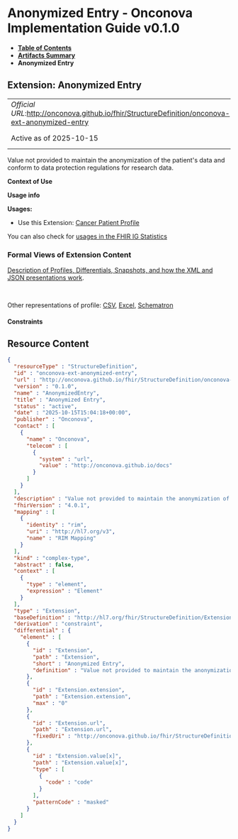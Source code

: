 # Anonymized Entry - Onconova Implementation Guide v0.1.0

* [**Table of Contents**](toc.md)
* [**Artifacts Summary**](artifacts.md)
* **Anonymized Entry**

## Extension: Anonymized Entry 

| | |
| :--- | :--- |
| *Official URL*:http://onconova.github.io/fhir/StructureDefinition/onconova-ext-anonymized-entry | *Version*:0.1.0 |
| Active as of 2025-10-15 | *Computable Name*:AnonymizedEntry |

Value not provided to maintain the anonymization of the patient's data and conform to data protection regulations for research data.

**Context of Use**

**Usage info**

**Usages:**

* Use this Extension: [Cancer Patient Profile](StructureDefinition-onconova-cancer-patient.md)

You can also check for [usages in the FHIR IG Statistics](https://packages2.fhir.org/xig/onconova.fhir|current/StructureDefinition/onconova-ext-anonymized-entry)

### Formal Views of Extension Content

 [Description of Profiles, Differentials, Snapshots, and how the XML and JSON presentations work](http://build.fhir.org/ig/FHIR/ig-guidance/readingIgs.html#structure-definitions). 

 

Other representations of profile: [CSV](StructureDefinition-onconova-ext-anonymized-entry.csv), [Excel](StructureDefinition-onconova-ext-anonymized-entry.xlsx), [Schematron](StructureDefinition-onconova-ext-anonymized-entry.sch) 

#### Constraints



## Resource Content

```json
{
  "resourceType" : "StructureDefinition",
  "id" : "onconova-ext-anonymized-entry",
  "url" : "http://onconova.github.io/fhir/StructureDefinition/onconova-ext-anonymized-entry",
  "version" : "0.1.0",
  "name" : "AnonymizedEntry",
  "title" : "Anonymized Entry",
  "status" : "active",
  "date" : "2025-10-15T15:04:18+00:00",
  "publisher" : "Onconova",
  "contact" : [
    {
      "name" : "Onconova",
      "telecom" : [
        {
          "system" : "url",
          "value" : "http://onconova.github.io/docs"
        }
      ]
    }
  ],
  "description" : "Value not provided to maintain the anonymization of the patient's data and conform to data protection regulations for research data.",
  "fhirVersion" : "4.0.1",
  "mapping" : [
    {
      "identity" : "rim",
      "uri" : "http://hl7.org/v3",
      "name" : "RIM Mapping"
    }
  ],
  "kind" : "complex-type",
  "abstract" : false,
  "context" : [
    {
      "type" : "element",
      "expression" : "Element"
    }
  ],
  "type" : "Extension",
  "baseDefinition" : "http://hl7.org/fhir/StructureDefinition/Extension|4.0.1",
  "derivation" : "constraint",
  "differential" : {
    "element" : [
      {
        "id" : "Extension",
        "path" : "Extension",
        "short" : "Anonymized Entry",
        "definition" : "Value not provided to maintain the anonymization of the patient's data and conform to data protection regulations for research data."
      },
      {
        "id" : "Extension.extension",
        "path" : "Extension.extension",
        "max" : "0"
      },
      {
        "id" : "Extension.url",
        "path" : "Extension.url",
        "fixedUri" : "http://onconova.github.io/fhir/StructureDefinition/onconova-ext-anonymized-entry"
      },
      {
        "id" : "Extension.value[x]",
        "path" : "Extension.value[x]",
        "type" : [
          {
            "code" : "code"
          }
        ],
        "patternCode" : "masked"
      }
    ]
  }
}

```
